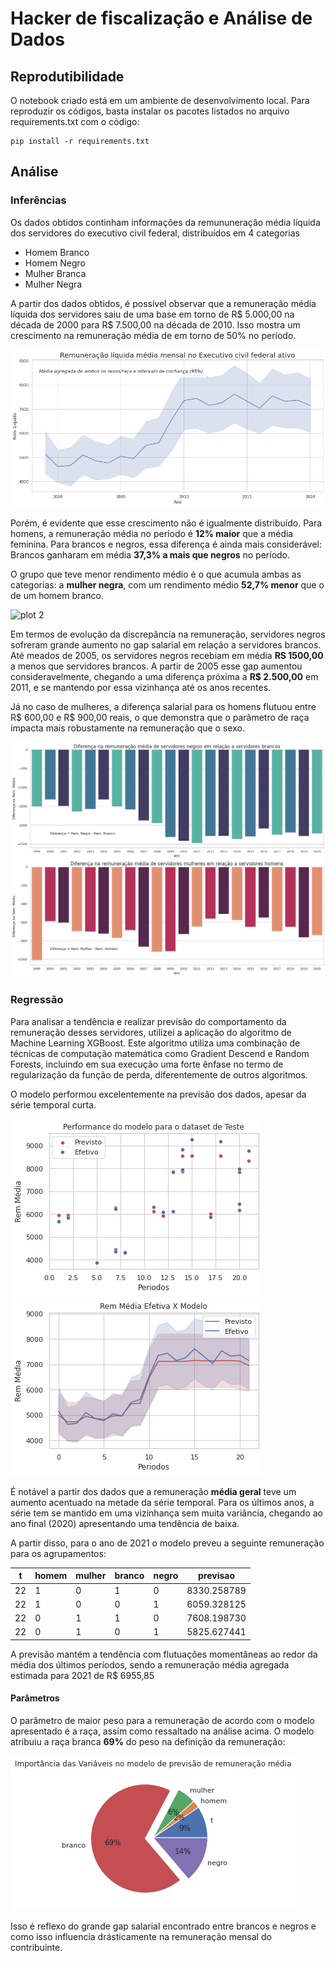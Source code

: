# Hacker de fiscalização e Análise de Dados

## Reprodutibilidade

O notebook criado está em um ambiente de desenvolvimento local. Para reproduzir os códigos, basta instalar os pacotes listados no arquivo requirements.txt com o código:

```
pip install -r requirements.txt
```
## Análise
### Inferências

Os dados obtidos continham informações da remununeração média líquida dos servidores do executivo civil federal, distribuídos em 4 categorias

- Homem Branco
- Homem Negro
- Mulher Branca
- Mulher Negra

A partir dos dados obtidos, é possível observar que a remuneração média líquida dos servidores saiu de uma base em torno de R$ 5.000,00 na década de 2000 para R$ 7.500,00 na década de 2010. Isso mostra um crescimento na remuneração média de em torno de 50% no período.

![plot 1](plots/Rem_Executivo_civil.png#gh-light-mode-only)


Porém, é evidente que esse crescimento não é igualmente distribuído. Para homens, a remuneração média no período é **12% maior** que a média feminina. Para brancos e negros, essa diferença é ainda mais considerável: Brancos ganharam em média **37,3% a mais que negros** no período.

O grupo que teve menor rendimento médio é o que acumula ambas as categorias: a **mulher negra**, com um rendimento médio **52,7% menor** que o de um homem branco.

![plot 2](plots/rem_média_categoria.png#gh-light-mode-only)

Em termos de evolução da discrepância na remuneração, servidores negros sofreram grande aumento no gap salarial em relação a servidores brancos. Até meados de 2005, os servidores negros recebiam em média **RS 1500,00** a menos que servidores brancos. A partir de 2005 esse gap aumentou consideravelmente, chegando a uma diferença próxima a **R$ 2.500,00** em 2011, e se mantendo por essa vizinhança até os anos recentes.

Já no caso de mulheres, a diferença salarial para os homens flutuou entre R$ 600,00 e R$ 900,00 reais, o que demonstra que o parâmetro de raça impacta mais robustamente na remuneração que o sexo.

![plot 3](plots/diferenca_rem.png#gh-light-mode-only)

### Regressão

Para analisar a tendência e realizar previsão do comportamento da remuneração desses servidores, utilizei a aplicação do algoritmo de Machine Learning XGBoost. Este algoritmo utiliza uma combinação de técnicas de computação matemática como Gradient Descend e Random Forests, incluindo em sua execução uma forte ênfase no termo de regularização da função de perda, diferentemente de outros algoritmos. 

O modelo performou excelentemente na previsão dos dados, apesar da série temporal curta.

![plot 4](plots/performance.png#gh-light-mode-only)
![plot 5](plots/efetivoxmodelo.png#gh-light-mode-only)

É notável a partir dos dados que a remuneração **média geral** teve um aumento acentuado na metade da série temporal. Para os últimos anos, a série tem se mantido em uma vizinhança sem muita variância, chegando ao ano final (2020) apresentando uma tendência de baixa. 

A partir disso, para o ano de 2021 o modelo preveu a seguinte remuneração para os agrupamentos:

| t  | homem | mulher | branco | negro | previsao      |
| -- | ----- | ------ | ------ | ----- | ------------- |
| 22 | 1     | 0      | 1      | 0     | 8330.258789|
| 22 | 1     | 0      | 0      | 1     | 6059.328125 |
| 22 | 0     | 1      | 1      | 0     | 7608.198730 |
| 22 | 0     | 1      | 0      | 1     | 5825.627441 |

A previsão mantém a tendência com flutuações momentâneas ao redor da média dos últimos períodos, sendo a remuneração média agregada estimada para 2021 de R$ 6955,85

#### Parâmetros
O parâmetro de maior peso para a remuneração de acordo com o modelo apresentado é a raça, assim como ressaltado na análise acima. O modelo atribuiu a raça branca **69%** do peso na definição da remuneração:

![plot 6](plots/MODELO-Peso.png#gh-light-mode-only)

Isso é reflexo do grande gap salarial encontrado entre brancos e negros e como isso influencia drásticamente na remuneração mensal do contribuinte.